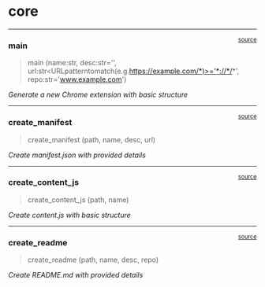 # core


<!-- WARNING: THIS FILE WAS AUTOGENERATED! DO NOT EDIT! -->

------------------------------------------------------------------------

<a
href="https://github.com/radekosmulski/chrome_extension_generator/blob/main/chrome_extension_generator/core.py#L64"
target="_blank" style="float:right; font-size:smaller">source</a>

### main

>  main (name:str<Nameoftheextension>,
>            desc:str<Descriptionoftheextension>='',
>            url:str<URLpatterntomatch(e.g.https://example.com/*)>='*://*/*',
>            repo:str<GitHubrepositoryURL>='www.example.com')

*Generate a new Chrome extension with basic structure*

------------------------------------------------------------------------

<a
href="https://github.com/radekosmulski/chrome_extension_generator/blob/main/chrome_extension_generator/core.py#L48"
target="_blank" style="float:right; font-size:smaller">source</a>

### create_manifest

>  create_manifest (path, name, desc, url)

*Create manifest.json with provided details*

------------------------------------------------------------------------

<a
href="https://github.com/radekosmulski/chrome_extension_generator/blob/main/chrome_extension_generator/core.py#L38"
target="_blank" style="float:right; font-size:smaller">source</a>

### create_content_js

>  create_content_js (path, name)

*Create content.js with basic structure*

------------------------------------------------------------------------

<a
href="https://github.com/radekosmulski/chrome_extension_generator/blob/main/chrome_extension_generator/core.py#L11"
target="_blank" style="float:right; font-size:smaller">source</a>

### create_readme

>  create_readme (path, name, desc, repo)

*Create README.md with provided details*
